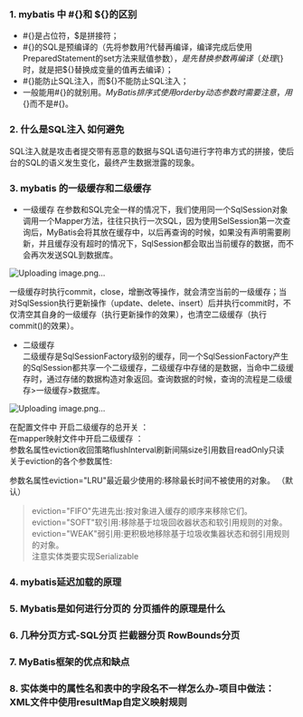 ### 1. mybatis 中 #{}和 ${}的区别
* #{}是占位符，$是拼接符；  
* #{}的SQL是预编译的（先将参数用?代替再编译，编译完成后使用PreparedStatement的set方法来赋值参数），${}是先替换参数再编译（处理${}时，就是把${}替换成变量的值再去编译）；  
* #{}能防止SQL注入，而${}不能防止SQL注入；    
* 一般能用#{}的就别用${}。MyBatis排序式使用order by动态参数时需要注意，用${}而不是#{}。  
### 2. 什么是SQL注入 如何避免
SQL注入就是攻击者提交带有恶意的数据与SQL语句进行字符串方式的拼接，使后台的SQL的语义发生变化，最终产生数据泄露的现象。
### 3. mybatis 的一级缓存和二级缓存
* 一级缓存
在参数和SQL完全一样的情况下，我们使用同一个SqlSession对象调用一个Mapper方法，往往只执行一次SQL，因为使用SelSession第一次查询后，MyBatis会将其放在缓存中，以后再查询的时候，如果没有声明需要刷新，并且缓存没有超时的情况下，SqlSession都会取出当前缓存的数据，而不会再次发送SQL到数据库。  

![Uploading image.png…](https://img-blog.csdnimg.cn/20201126194312471.png?x-oss-process=image/watermark,type_ZmFuZ3poZW5naGVpdGk,shadow_10,text_aHR0cHM6Ly9ibG9nLmNzZG4ubmV0L2JhbnpodWFuaHU=,size_16,color_FFFFFF,t_70#pic_center)

一级缓存时执行commit，close，增删改等操作，就会清空当前的一级缓存；当对SqlSession执行更新操作（update、delete、insert）后并执行commit时，不仅清空其自身的一级缓存（执行更新操作的效果），也清空二级缓存（执行commit()的效果）。  
* 二级缓存  
二级缓存是SqlSessionFactory级别的缓存，同一个SqlSessionFactory产生的SqlSession都共享一个二级缓存，二级缓存中存储的是数据，当命中二级缓存时，通过存储的数据构造对象返回。查询数据的时候，查询的流程是二级缓存>一级缓存>数据库。    

![Uploading image.png…](https://camo.githubusercontent.com/41fc9a7c3033627e868f657a93288bf19120c8c73bc380987bc004fc681da71e/68747470733a2f2f696d672d626c6f672e6373646e696d672e636e2f32303230313132363139343532383836392e706e673f782d6f73732d70726f636573733d696d6167652f77617465726d61726b2c747970655f5a6d46755a33706f5a57356e6147567064476b2c736861646f775f31302c746578745f6148523063484d364c7939696247396e4c6d4e7a5a473475626d56304c324a68626e706f645746756148553d2c73697a655f31362c636f6c6f725f4646464646462c745f3730237069635f63656e746572)

在配置文件中 开启二级缓存的总开关 ：  
在mapper映射文件中开启二级缓存 ：  
参数名属性eviction收回策略flushInterval刷新间隔size引用数目readOnly只读  
关于eviction的各个参数属性:

参数名属性eviction="LRU"最近最少使用的:移除最长时间不被使用的对象。 （默认）  
> eviction="FIFO"先进先出:按对象进入缓存的顺序来移除它们。  
> eviction="SOFT"软引用:移除基于垃圾回收器状态和软引用规则的对象。  
> eviction="WEAK"弱引用:更积极地移除基于垃圾收集器状态和弱引用规则的对象。   
注意实体类要实现Serializable    
### 4. mybatis延迟加载的原理
### 5. Mybatis是如何进行分页的 分页插件的原理是什么
### 6. 几种分页方式-SQL分页 拦截器分页 RowBounds分页
### 7. MyBatis框架的优点和缺点
### 8. 实体类中的属性名和表中的字段名不一样怎么办-项目中做法：XML文件中使用resultMap自定义映射规则
